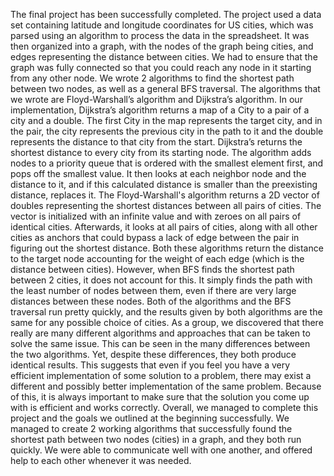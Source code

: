 The final project has been successfully completed. The project used a data set 
containing latitude and longitude coordinates for US cities, which was parsed 
using an algorithm to process the data in the spreadsheet. It was then organized 
into a graph, with the nodes of the graph being cities, and edges representing 
the distance between cities. We had to ensure that the graph was fully connected 
so that you could reach any node in it starting from any other node. We wrote 2 
algorithms to find the shortest path between two nodes, as well as a general BFS 
traversal. The algorithms that we wrote are Floyd-Warshall’s algorithm and 
Dijkstra’s algorithm. In our implementation, Dijkstra’s algorithm returns a map 
of a City to a pair of a city and a double. The first City in the map represents 
the target city, and in the pair, the city represents the previous city in the 
path to it and the double represents the distance to that city from the start. 
Dijkstra’s returns the shortest distance to every city from its starting node. 
The algorithm adds nodes to a priority queue that is ordered with the smallest 
element first, and pops off the smallest value. It then looks at each neighbor
node and the distance to it, and if this calculated distance is smaller than the 
preexisting distance, replaces it. The Floyd-Warshall's algorithm returns a 2D vector
of doubles representing the shortest distances between all pairs of cities. The vector
is initialized with an infinite value and with zeroes on all pairs of identical cities.
Afterwards, it looks at all pairs of cities, along with all other cities as anchors that
could bypass a lack of edge between the pair in figuring out the shortest distance.
Both these algorithms return the distance to the target node accounting for the weight of 
each edge (which is the distance between cities). However, when BFS finds the 
shortest path between 2 cities, it does not account for this. It simply finds 
the path with the least number of nodes between them, even if there are very 
large distances between these nodes. Both of the algorithms and the BFS traversal 
run pretty quickly, and the results given by both algorithms are the same for 
any possible choice of cities. As a group, we discovered that there really are 
many different algorithms and approaches that can be taken to solve the same issue. 
This can be seen in the many differences between the two algorithms. Yet, despite 
these differences, they both produce identical results. This suggests that even if 
you feel you have a very efficient implementation of some solution to a problem, 
there may exist a different and possibly better implementation of the same problem. 
Because of this, it is always important to make sure that the solution you come up 
with is efficient and works correctly. Overall, we managed to complete this project 
and the goals we outlined at the beginning successfully. We managed to create 2 working 
algorithms that successfully found the shortest path between two nodes (cities) in a 
graph, and they both run quickly. We were able to communicate well with one another, 
and offered help to each other whenever it was needed.
